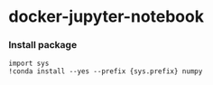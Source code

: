docker-jupyter-notebook
=======================
### Install package
```
import sys
!conda install --yes --prefix {sys.prefix} numpy
```
